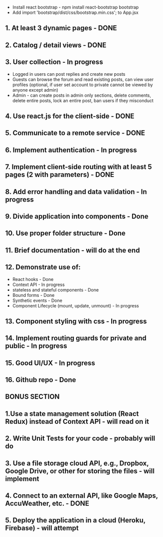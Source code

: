 - Install react bootstrap - npm install react-bootstrap bootstrap
- Add import 'bootstrap/dist/css/bootstrap.min.css'; to App.jsx

## 1. At least 3 dynamic pages - DONE
## 2. Catalog / detail views - DONE
## 3. User collection - In progress
 * Logged in users can post replies and create new posts
 * Guests can browse the forum and read existing posts, can view user profiles (optional, if user set account to private cannot be viewed by anyone except admin)
 * Admin - can create posts in admin only sections, delete comments, delete entire posts, lock an entire post, ban users if they misconduct
## 4. Use react.js for the client-side - DONE
## 5. Communicate to a remote service - DONE
## 6. Implement authentication - In progress
## 7. Implement client-side routing with at least 5 pages (2 with parameters) - DONE

## 8. Add error handling and data validation - In progress
## 9. Divide application into components - Done
## 10. Use proper folder structure - Done
## 11. Brief documentation - will do at the end
## 12. Demonstrate use of:
 * React hooks - Done
 * Context API - In progress
 * stateless and stateful components - Done
 * Bound forms - Done
 * Synthetic events - Done
 * Component Lifecycle (mount, update, unmount) - In progress
## 13. Component styling with css - In progress
## 14. Implement routing guards for private and public - In progress
## 15. Good UI/UX - In progress
## 16. Github repo - Done
## BONUS SECTION
## 1.Use a state management solution (React Redux) instead of Context API - will read on it
## 2. Write Unit Tests for your code - probably will do 
## 3. Use a file storage cloud API, e.g., Dropbox, Google Drive, or other for storing the files - will implement 
## 4. Connect to an external API, like Google Maps, AccuWeather, etc. - DONE
## 5. Deploy the application in a cloud (Heroku, Firebase) - will attempt